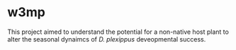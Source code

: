 # w3mp
This project aimed to understand the potential for a non-native host plant to alter the seasonal dynaimcs of <i>D. plexippus</i> deveopmental success. 

